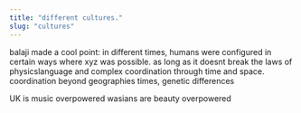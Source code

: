 ```yaml
---
title: "different cultures."
slug: "cultures"
---
```


balaji made a cool point: in different times, humans were configured in certain ways where xyz was possible. as long as it doesnt break the laws of physicslanguage and complex coordination through time and space. coordination beyond geographies times, genetic differences

UK is music overpowered
wasians are beauty overpowered

